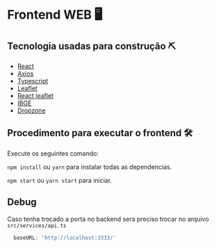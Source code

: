 # Frontend WEB 🖥

## Tecnologia usadas para construção ⛏

* [React](https://pt-br.reactjs.org/)
* [Axios](https://github.com/axios/axios)
* [Typescript](https://www.typescriptlang.org/)
* [Leaflet](https://leafletjs.com/)
* [React leaflet](https://react-leaflet.js.org/)
* [IBGE](https://servicodados.ibge.gov.br/api/docs/localidades?versao=1#api-_)
* [Dropzone](https://github.com/react-dropzone/react-dropzone)


## Procedimento para executar o frontend 🛠

Execute os seguintes comando:

`npm install` ou `yarn` para instalar todas as dependencias.

`npm start` ou `yarn start` para iniciar.


## Debug

Caso tenha trocado a porta no backend sera preciso trocar no arquivo `src/services/api.ts`

```ts
  baseURL: 'http://localhost:3333/'
```